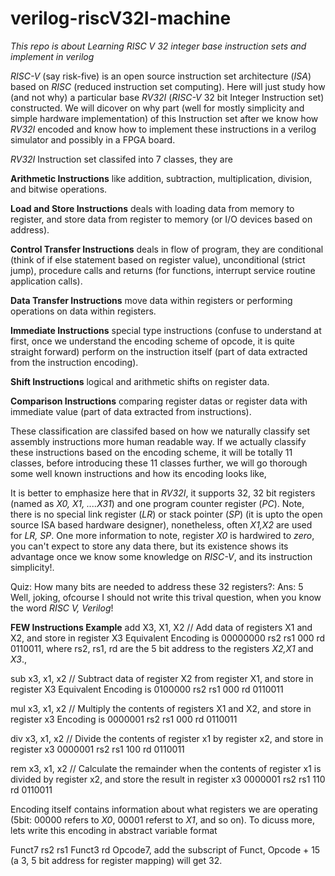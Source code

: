 # verilog-riscV32I-machine


*This repo is about Learning  RISC V 32 integer base instruction sets and implement in verilog*

*RISC-V* (say risk-five) is an open source instruction set architecture (*ISA*) based on 
*RISC* (reduced instruction set computing). Here will just study how (and not why) a particular base *RV32I* 
(*RISC-V* 32 bit Integer Instruction set) constructed. We will dicover on why part (well for mostly simplicity and simple hardware implementation) of this Instruction set after
we know how *RV32I* encoded and know how to implement these instructions in a verilog simulator and possibly in a FPGA board.


*RV32I* Instruction set classifed into 7 classes, they are

**Arithmetic Instructions** like addition, subtraction, multiplication, division, and bitwise operations.

**Load and Store Instructions** deals with loading data from memory to register, and store data from register to memory (or I/O devices based on address).

**Control Transfer Instructions** deals in flow of program, they are conditional (think of if else statement based on register value), unconditional (strict jump), 
procedure calls  and returns (for functions, interrupt service routine application calls). 

**Data Transfer Instructions** move data within registers or performing operations on data within registers.

**Immediate Instructions** special type instructions (confuse to understand at first, once we understand the encoding scheme of opcode, it is quite straight forward) perform on the 
instruction itself (part of data extracted from the instruction encoding).

**Shift Instructions** logical and arithmetic shifts on register data.

**Comparison Instructions** comparing register datas or register data with immediate value (part of data extracted from instructions).

These classification are classifed based on how we naturally classify set assembly instructions more human readable way. 
If we actually classify these instructions based on the encoding scheme, it will be totally 11 classes, before introducing these 11 classes further, 
we will go thorough some well known instructions and how its encoding looks like,

It is better to emphasize here that in *RV32I*, it supports 32, 32 bit registers (named as *X0, X1, ....X31*) and one program counter register (*PC*). 
Note, there is no special link register (*LR*) or stack pointer (*SP*) (it is upto the open source ISA based hardware designer), nonetheless, often *X1,X2* are used for *LR, SP*. 
One more information to note, register *X0* is hardwired to *zero*, you can't expect to store any data there, but its existence shows its advantage once we 
know some knowledge on *RISC-V*, and its instruction simplicity!.

Quiz: How many bits are needed to address these 32 registers?: Ans: 5 Well, joking, ofcourse I should not write this trival question, when you know the word *RISC V, Verilog*!

**FEW Instructions Example**
add X3, X1, X2   // Add data of registers X1 and X2, and store in register X3
Equivalent Encoding is  00000000  rs2 rs1 000 rd 0110011, where rs2, rs1, rd are the 5 bit address to the registers *X2,X1* and *X3*.,

sub x3, x1, x2   // Subtract data of register X2 from register X1, and store in register X3
Equivalent Encoding is  0100000 rs2 rs1 000 rd 0110011

mul x3, x1, x2   // Multiply the contents of registers X1 and X2, and store  in register x3
Encoding is 0000001 rs2 rs1 000 rd 0110011

div x3, x1, x2   // Divide the contents of register x1 by register x2, and store in register x3
0000001 rs2 rs1 100 rd 0110011

rem x3, x1, x2   // Calculate the remainder when the contents of register x1 is divided by register x2, and store the result in register x3
0000001 rs2 rs1 110 rd 0110011

Encoding itself contains information about what registers we are operating (5bit: 00000 refers to *X0*, 00001 referst to *X1*, and so on).
To dicuss more, lets write this encoding in abstract variable format

Funct7 rs2 rs1 Funct3 rd Opcode7,  add the subscript of Funct, Opcode + 15 (a 3, 5 bit address for register mapping) will get 32. 


